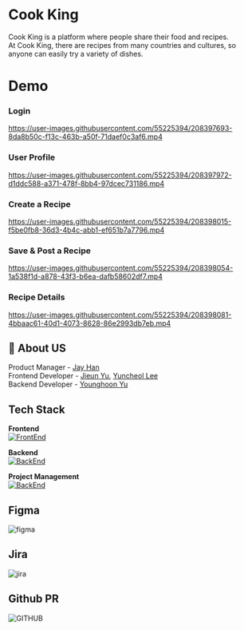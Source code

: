 # Cook King

Cook King is a platform where people share their food and recipes.\
At Cook King, there are recipes from many countries and cultures,
so anyone can easily try a variety of dishes.

# Demo

### Login

https://user-images.githubusercontent.com/55225394/208397693-8da8b50c-f13c-463b-a50f-71daef0c3af6.mp4

### User Profile

https://user-images.githubusercontent.com/55225394/208397972-d1ddc588-a371-478f-8bb4-97dcec731186.mp4

### Create a Recipe

https://user-images.githubusercontent.com/55225394/208398015-f5be0fb8-36d3-4b4c-abb1-ef651b7a7796.mp4

### Save & Post a Recipe

https://user-images.githubusercontent.com/55225394/208398054-1a538f1d-a878-43f3-b6ea-dafb58602df7.mp4

### Recipe Details

https://user-images.githubusercontent.com/55225394/208398081-4bbaac61-40d1-4073-8628-86e2993db7eb.mp4



## 🚀 About US
Product Manager - [Jay Han](https://github.com/jayhan1109)\
Frontend Developer - [Jieun Yu](https://github.com/jieunyu0623), [Yuncheol Lee](https://github.com/YunDobi)\
Backend Developer - [Younghoon Yu](https://github.com/younghoonyou)


## Tech Stack

**Frontend**\
[![FrontEnd](https://skills.thijs.gg/icons?i=html,css,js,react,materialui,figma)](https://skills.thijs.gg)

**Backend**\
[![BackEnd](https://skills.thijs.gg/icons?i=nodejs,express,mongodb,redis)](https://skills.thijs.gg)

**Project Management**\
[![BackEnd](https://skills.thijs.gg/icons?i=git,github)](https://skills.thijs.gg)

## Figma
![figma](https://user-images.githubusercontent.com/55225394/208399292-7d8e38f1-81c9-4f6b-af1c-e86ee8badb92.png)

## Jira
![jira](https://user-images.githubusercontent.com/55225394/208400058-06e3797e-43f4-4171-a7a0-0fa0631a5e04.png)

## Github PR
![GITHUB](https://user-images.githubusercontent.com/55225394/208399813-049199a9-079c-49de-923e-5e812187e3e1.png)



